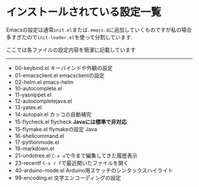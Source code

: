 # インストールされている設定一覧 #
Emacsの設定は通常`init.el`または`.emacs.d`に追加していくものですが私の場合多すぎたので`init-loader.el`を使って分割しています.

ここでは各ファイルの設定内容を簡潔に記載しています

- - -

 * 00-keybind.el  キーバインドや外観の設定
 * 01-emacsclient.el  emacsclientの設定
 * 02-helm.el  emacs-helm
 * 10-autocomplete.el
 * 11-yasnippet.el
 * 12-autocompletejava.el
 * 13-yatex.el
 * 14-autopair.el  カッコの自動補完
 * 15-flycheck.el  flycheck **Javaには標準で非対応**
 * 15-flymake.el   flymakeの設定 Java
 * 16-shellcommand.el
 * 17-pythonmode.el
 * 19-markdown.el
 * 21-undotree.el  `C-x u`で今まで編集してきた履歴表示
 * 23-recentf  `C-x r f`で最近開いたファイルを開く
 * 40-arduino-mode.el  Arduino用スケッチのシンタックスハイライト
 * 99-encoding.el  文字エンコーディングの設定

